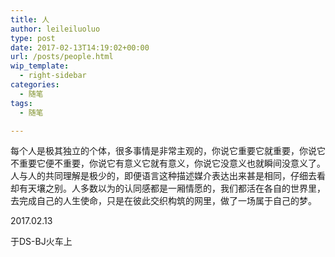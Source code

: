```yaml
---
title: 人
author: leileiluoluo
type: post
date: 2017-02-13T14:19:02+00:00
url: /posts/people.html
wip_template:
  - right-sidebar
categories:
  - 随笔
tags:
  - 随笔

---
```

每个人是极其独立的个体，很多事情是非常主观的，你说它重要它就重要，你说它不重要它便不重要，你说它有意义它就有意义，你说它没意义也就瞬间没意义了。人与人的共同理解是极少的，即便语言这种描述媒介表达出来甚是相同，仔细去看却有天壤之别。人多数以为的认同感都是一厢情愿的，我们都活在各自的世界里，去完成自己的人生使命，只是在彼此交织构筑的网里，做了一场属于自己的梦。

2017.02.13
  
于DS-BJ火车上